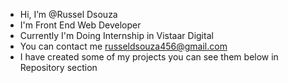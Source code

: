 - Hi, I’m @Russel Dsouza
- I'm Front End Web Developer
- Currently I'm Doing Internship in Vistaar Digital
- You can contact me russeldsouza456@gmail.com
- I have created some of my projects you can see them below in Repository section
<!---
RusselDsouza029/RusselDsouza029 is a ✨ special ✨ repository because its `README.md` (this file) appears on your GitHub profile.
You can click the Preview link to take a look at your changes.
--->

